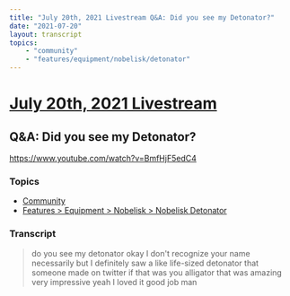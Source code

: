 ```yaml
---
title: "July 20th, 2021 Livestream Q&A: Did you see my Detonator?"
date: "2021-07-20"
layout: transcript
topics:
    - "community"
    - "features/equipment/nobelisk/detonator"
---
```

# [July 20th, 2021 Livestream](../2021-07-20.md)
## Q&A: Did you see my Detonator?
https://www.youtube.com/watch?v=BmfHjF5edC4

### Topics
* [Community](../topics/community.md)
* [Features > Equipment > Nobelisk > Nobelisk Detonator](../topics/features/equipment/nobelisk/detonator.md)

### Transcript

> do you see my detonator okay I don't recognize your name necessarily but I definitely saw a like life-sized detonator that someone made on twitter if that was you alligator that was amazing very impressive yeah I loved it good job man
